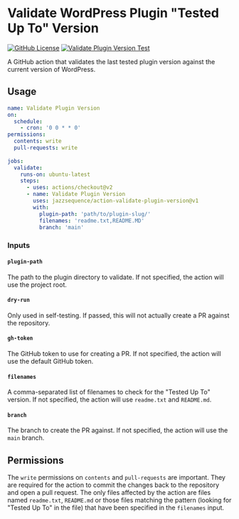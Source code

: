 # Validate WordPress Plugin "Tested Up To" Version
[![GitHub License](https://img.shields.io/github/license/jazzsequence/action-validate-plugin-version)](https://github.com/jazzsequence/action-validate-plugin-version/blob/main/LICENSE)
[![Validate Plugin Version Test](https://github.com/jazzsequence/action-validate-plugin-version/actions/workflows/test.yml/badge.svg)](https://github.com/jazzsequence/action-validate-plugin-version/actions/workflows/test.yml)

A GitHub action that validates the last tested plugin version against the current version of WordPress.

## Usage

```yaml
name: Validate Plugin Version
on:
  schedule:
    - cron: '0 0 * * 0'
permissions:
  contents: write
  pull-requests: write
  
jobs:
  validate:
    runs-on: ubuntu-latest
    steps:
      - uses: actions/checkout@v2
      - name: Validate Plugin Version
        uses: jazzsequence/action-validate-plugin-version@v1
        with:
          plugin-path: 'path/to/plugin-slug/'
          filenames: 'readme.txt,README.MD'
          branch: 'main'
```

### Inputs

#### `plugin-path`
The path to the plugin directory to validate. If not specified, the action will use the project root.

#### `dry-run`
Only used in self-testing. If passed, this will not actually create a PR against the repository.

#### `gh-token`
The GitHub token to use for creating a PR. If not specified, the action will use the default GitHub token.

#### `filenames`
A comma-separated list of filenames to check for the "Tested Up To" version. If not specified, the action will use `readme.txt` and `README.md`.

#### `branch`
The branch to create the PR against. If not specified, the action will use the `main` branch.

## Permissions

The `write` permissions on `contents` and `pull-requests` are important. They are required for the action to commit the changes back to the repository and open a pull request. The only files affected by the action are files named `readme.txt`, `README.md` or those files matching the pattern (looking for "Tested Up To" in the file) that have been specified in the `filenames` input. 
